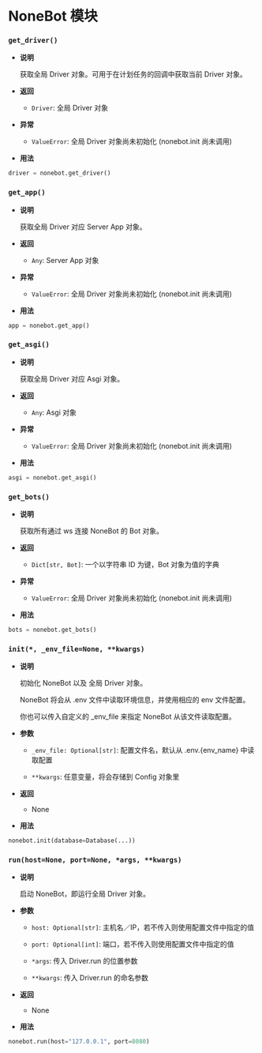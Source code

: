 # NoneBot 模块


### `get_driver()`


* **说明**

    获取全局 Driver 对象。可用于在计划任务的回调中获取当前 Driver 对象。



* **返回**

    
    * `Driver`: 全局 Driver 对象



* **异常**

    
    * `ValueError`: 全局 Driver 对象尚未初始化 (nonebot.init 尚未调用)



* **用法**


```python
driver = nonebot.get_driver()
```


### `get_app()`


* **说明**

    获取全局 Driver 对应 Server App 对象。



* **返回**

    
    * `Any`: Server App 对象



* **异常**

    
    * `ValueError`: 全局 Driver 对象尚未初始化 (nonebot.init 尚未调用)



* **用法**


```python
app = nonebot.get_app()
```


### `get_asgi()`


* **说明**

    获取全局 Driver 对应 Asgi 对象。



* **返回**

    
    * `Any`: Asgi 对象



* **异常**

    
    * `ValueError`: 全局 Driver 对象尚未初始化 (nonebot.init 尚未调用)



* **用法**


```python
asgi = nonebot.get_asgi()
```


### `get_bots()`


* **说明**

    获取所有通过 ws 连接 NoneBot 的 Bot 对象。



* **返回**

    
    * `Dict[str, Bot]`: 一个以字符串 ID 为键，Bot 对象为值的字典



* **异常**

    
    * `ValueError`: 全局 Driver 对象尚未初始化 (nonebot.init 尚未调用)



* **用法**


```python
bots = nonebot.get_bots()
```


### `init(*, _env_file=None, **kwargs)`


* **说明**

    初始化 NoneBot 以及 全局 Driver 对象。

    NoneBot 将会从 .env 文件中读取环境信息，并使用相应的 env 文件配置。

    你也可以传入自定义的 _env_file 来指定 NoneBot 从该文件读取配置。



* **参数**

    
    * `_env_file: Optional[str]`: 配置文件名，默认从 .env.{env_name} 中读取配置


    * `**kwargs`: 任意变量，将会存储到 Config 对象里



* **返回**

    
    * None



* **用法**


```python
nonebot.init(database=Database(...))
```


### `run(host=None, port=None, *args, **kwargs)`


* **说明**

    启动 NoneBot，即运行全局 Driver 对象。



* **参数**

    
    * `host: Optional[str]`: 主机名／IP，若不传入则使用配置文件中指定的值


    * `port: Optional[int]`: 端口，若不传入则使用配置文件中指定的值


    * `*args`: 传入 Driver.run 的位置参数


    * `**kwargs`: 传入 Driver.run 的命名参数



* **返回**

    
    * None



* **用法**


```python
nonebot.run(host="127.0.0.1", port=8080)
```
